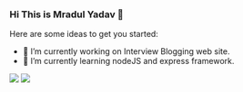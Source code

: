 ### Hi This is Mradul Yadav 👋


Here are some ideas to get you started:

- 🔭 I’m currently working on Interview Blogging web site.
- 🌱 I’m currently learning nodeJS and express framework.
<img src="https://github-readme-stats.vercel.app/api?username=MradulYadav007&show_icons=true&theme=radical">
<img src="https://github-readme-stats.vercel.app/api/top-langs/?username=MradulYadav007&layout=compact&show_icons=true&theme=radical">

